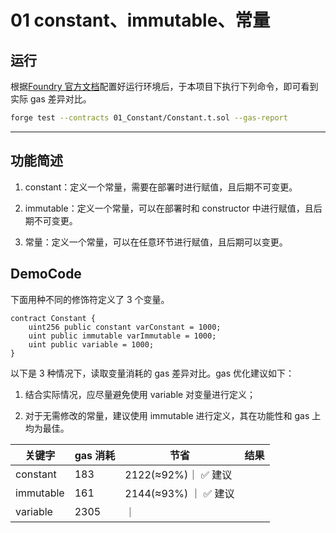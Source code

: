 # 01 constant、immutable、常量

## 运行

根据[Foundry 官方文档](https://getfoundry.sh/)配置好运行环境后，于本项目下执行下列命令，即可看到实际 gas 差异对比。

```bash
forge test --contracts 01_Constant/Constant.t.sol --gas-report
```

---

## 功能简述

1. constant：定义一个常量，需要在部署时进行赋值，且后期不可变更。

2. immutable：定义一个常量，可以在部署时和 constructor 中进行赋值，且后期不可变更。

3. 常量：定义一个常量，可以在任意环节进行赋值，且后期可以变更。

## DemoCode

下面用种不同的修饰符定义了 3 个变量。

```solidity
contract Constant {
    uint256 public constant varConstant = 1000;
    uint public immutable varImmutable = 1000;
    uint public variable = 1000;
}
```

以下是 3 种情况下，读取变量消耗的 gas 差异对比。gas 优化建议如下：

1. 结合实际情况，应尽量避免使用 variable 对变量进行定义；

2. 对于无需修改的常量，建议使用 immutable 进行定义，其在功能性和 gas 上均为最佳。

| 关键字    | gas 消耗 | 节省                  | 结果 |
| --------- | -------- | --------------------- | ---- |
| constant  | 183      | 2122(≈92%)｜ ✅ 建议  |
| immutable | 161      | 2144(≈93%) ｜ ✅ 建议 |
| variable  | 2305     | ｜                    |
